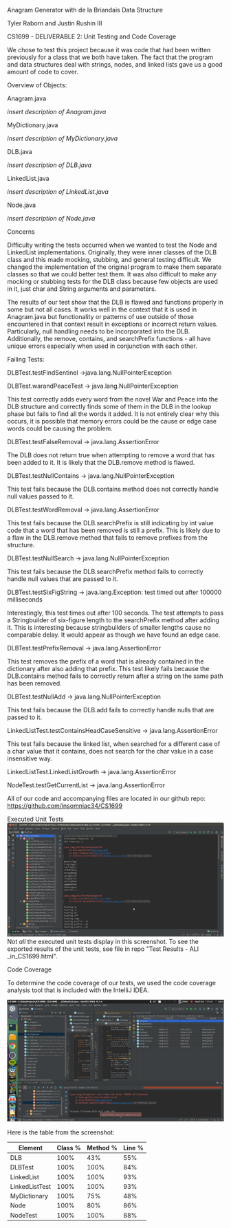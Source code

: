 Anagram Generator with de la Briandais Data Structure

Tyler Raborn and Justin Rushin III

CS1699 - DELIVERABLE 2: Unit Testing and Code Coverage

We chose to test this project because it was code that had been written previously for a class that we both have taken. The fact that the program and data structures deal with strings, nodes, and linked lists gave us a good amount of code to cover.

Overview of Objects:

Anagram.java

*insert description of Anagram.java*

MyDictionary.java

*insert description of MyDictionary.java*

DLB.java

*insert description of DLB.java*

LinkedList.java

*insert description of LinkedList.java*

Node.java

*insert description of Node.java*

Concerns

Difficulty writing the tests occurred when we wanted to test the Node and LinkedList implementations. Originally, they were inner classes of the DLB class and this made mocking, stubbing, and general testing difficult. We changed the implementation of the original program to make them separate classes so that we could better test them. It was also difficult to make any mocking or stubbing tests for the DLB class because few objects are used in it, just char and String arguments and parameters.

The results of our test show that the DLB is flawed and functions properly in some but not all cases. It works well in the context that it is used in Anagram.java but functionality or patterns of use outside of those encountered in that context result in exceptions or incorrect return values. Particularly, null handling needs to be incorporated into the DLB. Additionally, the remove, contains, and searchPrefix functions - all have unique errors especially when used in conjunction with each other.

Failing Tests:

DLBTest.testFindSentinel ->java.lang.NullPointerException


DLBTest.warandPeaceTest -> java.lang.NullPointerException

This test correctly adds every word from the novel War and Peace into the DLB structure and correctly finds some of them in the DLB in the lookup phase but fails to find all the words it added. It is not entirely clear why this occurs, it is possible that memory errors could be the cause or edge case words could be causing the problem.

DLBTest.testFalseRemoval -> java.lang.AssertionError

The DLB does not return true when attempting to remove a word that has been added to it. It is likely that the DLB.remove method is flawed.

DLBTest.testNullContains -> java.lang.NullPointerException

This test fails because the DLB.contains method does not correctly handle null values passed to it.

DLBTest.testWordRemoval -> java.lang.AssertionError

This test fails because the DLB.searchPrefix is still indicating by int value code that a word that has been removed is still a prefix. This is likely due to a flaw in the DLB.remove method that fails to remove prefixes from the structure.

DLBTest.testNullSearch -> java.lang.NullPointerException

This test fails because the DLB.searchPrefix method fails to correctly handle null values that are passed to it.

DLBTest.testSixFigString -> java.lang.Exception: test timed out after 100000 milliseconds

Interestingly, this test times out after 100 seconds. The test attempts to pass a Stringbuilder of six-figure length to the searchPrefix method after adding it. This is interesting because stringbuilders of smaller lengths cause no comparable delay. It would appear as though we have found an edge case.

DLBTest.testPrefixRemoval -> java.lang.AssertionError

This test removes the prefix of a word that is already contained in the dictionary after also adding that prefix. This test likely fails because the DLB.contains method fails to correctly return after a string on the same path has been removed.

DLBTest.testNullAdd -> java.lang.NullPointerException

This test fails because the DLB.add fails to correctly handle nulls that are passed to it.

LinkedListTest.testContainsHeadCaseSensitive -> java.lang.AssertionError

This test fails because the linked list, when searched for a different case of a char value that it contains, does not search for the char value in a case insensitive way.


LinkedListTest.LinkedListGrowth -> java.lang.AssertionError


NodeTest.testGetCurrentList -> java.lang.AssertionError


All of our code and accompanying files are located in our github repo:
https://github.com/insomniac34/CS1699

Executed Unit Tests
![Image of Executed Tests](https://github.com/insomniac34/CS1699/blob/master/tests.png)
Not *all* the executed unit tests display in this screenshot. To see the exported results of the unit tests, see file in repo "Test Results - ALl _in_CS1699.html".

Code Coverage


To determine the code coverage of our tests, we used the code coverage analysis tool that is included with the IntelliJ IDEA.

![Image of Code Coverage](https://github.com/insomniac34/CS1699/blob/master/codecoverage.png)


Here is the table from the screenshot:


|	Element |Class % | Method %  | Line %  |
|---------------|--------|-----------|---------|
|	     DLB|   100% | 	43%  |   55%   |
|        DLBTest|   100% | 	100% |   84%   |
|     LinkedList|   100% |      100% |   93%   |
| LinkedListTest|   100% |      100% |   93%   |
|   MyDictionary|   100% |      75%  |   48%   |
|   	    Node|   100% |      80%  |   86%   |
|   	NodeTest|   100% |      100% |   88%   |
